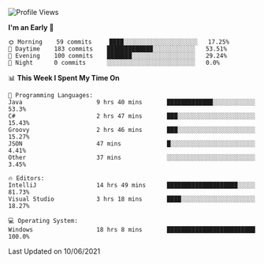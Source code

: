 <!--START_SECTION:waka-->
![Profile Views](http://img.shields.io/badge/Profile%20Views-17-blue)

**I'm an Early 🐤** 

```text
🌞 Morning    59 commits     ████░░░░░░░░░░░░░░░░░░░░░   17.25% 
🌆 Daytime    183 commits    █████████████░░░░░░░░░░░░   53.51% 
🌃 Evening    100 commits    ███████░░░░░░░░░░░░░░░░░░   29.24% 
🌙 Night      0 commits      ░░░░░░░░░░░░░░░░░░░░░░░░░   0.0%

```


📊 **This Week I Spent My Time On** 

```text
💬 Programming Languages: 
Java                     9 hrs 40 mins       █████████████░░░░░░░░░░░░   53.3% 
C#                       2 hrs 47 mins       ███░░░░░░░░░░░░░░░░░░░░░░   15.43% 
Groovy                   2 hrs 46 mins       ███░░░░░░░░░░░░░░░░░░░░░░   15.27% 
JSON                     47 mins             █░░░░░░░░░░░░░░░░░░░░░░░░   4.41% 
Other                    37 mins             ░░░░░░░░░░░░░░░░░░░░░░░░░   3.45%

🔥 Editors: 
IntelliJ                 14 hrs 49 mins      ████████████████████░░░░░   81.73% 
Visual Studio            3 hrs 18 mins       ████░░░░░░░░░░░░░░░░░░░░░   18.27%

💻 Operating System: 
Windows                  18 hrs 8 mins       █████████████████████████   100.0%

```


 Last Updated on 10/06/2021
<!--END_SECTION:waka-->
